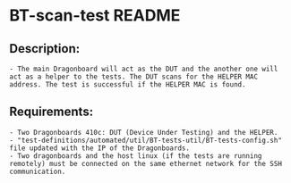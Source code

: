 # BT-scan-test README

## Description:
    - The main Dragonboard will act as the DUT and the another one will act as a helper to the tests. The DUT scans for the HELPER MAC address. The test is successful if the HELPER MAC is found.

## Requirements:
    - Two Dragonboards 410c: DUT (Device Under Testing) and the HELPER.
    - "test-definitions/automated/util/BT-tests-util/BT-tests-config.sh" file updated with the IP of the Dragonboards.
    - Two dragonboards and the host linux (if the tests are running remotely) must be connected on the same ethernet network for the SSH communication. 
